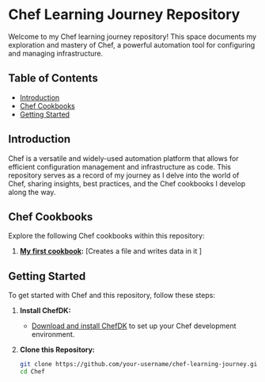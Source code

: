 # Chef Learning Journey Repository

Welcome to my Chef learning journey repository! This space documents my exploration and mastery of Chef, a powerful automation tool for configuring and managing infrastructure.

## Table of Contents

- [Introduction](#introduction)
- [Chef Cookbooks](#chef-cookbooks)
- [Getting Started](#getting-started)

## Introduction

Chef is a versatile and widely-used automation platform that allows for efficient configuration management and infrastructure as code. This repository serves as a record of my journey as I delve into the world of Chef, sharing insights, best practices, and the Chef cookbooks I develop along the way.

## Chef Cookbooks

Explore the following Chef cookbooks within this repository:

1. **[My first cookbook](/Chef/my-first-cookbook):** [Creates a file and writes data in it ]

## Getting Started

To get started with Chef and this repository, follow these steps:

1. **Install ChefDK:**
   - [Download and install ChefDK](https://downloads.chef.io/chefdk) to set up your Chef development environment.

2. **Clone this Repository:**
   ```bash
   git clone https://github.com/your-username/chef-learning-journey.git
   cd Chef
